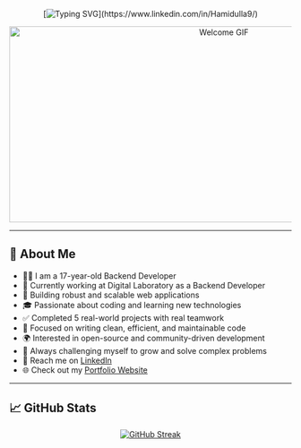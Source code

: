 <div align="center">

[![Typing SVG](https://readme-typing-svg.herokuapp.com?font=Fira+Code&pause=1000&color=00F700&center=true&vCenter=true&width=600&lines=👋+Assalomu+alaykum!;✨+Hamidulla+Nishonboyev+profiliga+xush+kelibsiz!;👨‍💻+Backend+developer+%7C+Python+%7C+Django;📍+From+Uzbekistan;🌟+Open+source+lover+and+problem+solver;🚀+Real+world+projects+completed:+5+and+counting;💼+Working+at+Digital+Laboratory;🔗+Visit+my+LinkedIn+profile+below!)](https://www.linkedin.com/in/Hamidulla9/)

<img width="750" height="350" src="https://user-images.githubusercontent.com/109679233/192133690-9e884a50-4b7c-41be-af04-a989947c455e.gif" alt="Welcome GIF" />

</div>

---

## 💫 About Me

- 👨‍💻 I am a 17-year-old Backend Developer  
- 🏢 Currently working at Digital Laboratory as a Backend Developer  
- 🔧 Building robust and scalable web applications  
- 🎓 Passionate about coding and learning new technologies  
- ✅ Completed 5 real-world projects with real teamwork  
- 🧼 Focused on writing clean, efficient, and maintainable code  
- 🌍 Interested in open-source and community-driven development  
- 🧠 Always challenging myself to grow and solve complex problems  
- 🔗 Reach me on [LinkedIn](https://www.linkedin.com/in/Hamidulla9/)  
- 🌐 Check out my [Portfolio Website](https://hamidulla9.github.io/)

---

## 📈 GitHub Stats

<div align="center">

[![GitHub Streak](https://github-readme-streak-stats.herokuapp.com?user=Hamidulla9&theme=highcontrast)](https://git.io/streak-stats)

</div>
